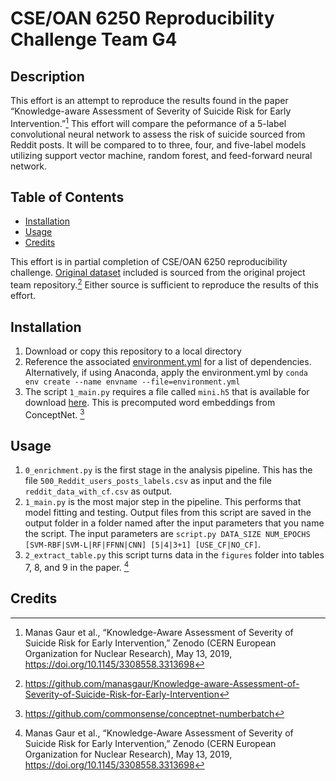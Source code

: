 # CSE/OAN 6250 Reproducibility Challenge Team G4

## Description
This effort is an attempt to reproduce the results found in the paper “Knowledge-aware Assessment of Severity of Suicide Risk for Early Intervention.”[^1] This effort will compare the peformance of a 5-label convolutional neural network to assess the risk of suicide sourced from Reddit posts. It will be compared to to three, four, and five-label models utilizing support vector machine, random forest, and feed-forward neural network. 

## Table of Contents
- [Installation](#installation)
- [Usage](#usage)
- [Credits](#credits)

This effort is in partial completion of CSE/OAN 6250 reproducibility challenge. [Original dataset](500_Reddit_users_posts_labels.csv) included is sourced from the original project team repository.[^2] Either source is sufficient to reproduce the results of this effort.

## Installation
1. Download or copy this repository to a local directory
2. Reference the associated [environment.yml](environment.yml) for a list of dependencies. Alternatively, if using Anaconda, apply the environment.yml by `conda env create --name envname --file=environment.yml`
3. The script `1_main.py` requires a file called `mini.h5` that is available for download [here](http://conceptnet.s3.amazonaws.com/precomputed-data/2016/numberbatch/19.08/mini.h5). This is precomputed word embeddings from ConceptNet. [^3] 

## Usage
1. `0_enrichment.py` is the first stage in the analysis pipeline. This has the file `500_Reddit_users_posts_labels.csv` as input and the file `reddit_data_with_cf.csv` as output.
2. `1_main.py` is the most major step in the pipeline. This performs that model fitting and testing. Output files from this script are saved in the output folder in a folder named after the input parameters that you name the script. The input parameters are `script.py DATA_SIZE NUM_EPOCHS [SVM-RBF|SVM-L|RF|FFNN|CNN] [5|4|3+1] [USE_CF|NO_CF]`.
3. `2_extract_table.py` this script turns data in the `figures` folder into tables 7, 8, and 9 in the paper. [^1]

## Credits

[^1]: Manas Gaur et al., “Knowledge-Aware Assessment of Severity of Suicide Risk for Early Intervention,” Zenodo (CERN European Organization for Nuclear Research), May 13, 2019, https://doi.org/10.1145/3308558.3313698
[^2]: https://github.com/manasgaur/Knowledge-aware-Assessment-of-Severity-of-Suicide-Risk-for-Early-Intervention
[^3]: https://github.com/commonsense/conceptnet-numberbatch
